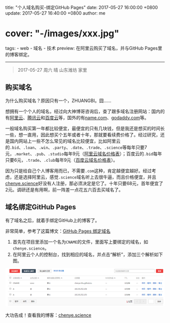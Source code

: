 title: "个人域名购买-绑定GitHub Pages"
date: 2017-05-27 16:00:00 +0800
update: 2017-05-27 16:40:00 +0800
author: me
# cover: "-/images/xxx.jpg"
tags:
    - web
    - 域名
    - 技术
preview: 在阿里云购买了域名，并与GitHub Pages里的博客绑定。

---

> 2017-05-27 周六 晴 山东潍坊 家里

## 购买域名
为什么购买域名？原因只有一个，ZHUANGBI。囧……

想拥有一个个人的域名，经过向大神博哥咨询后，查了跟多域名注册网站：国内的有[阿里云](https://www.aliyun.com/)、[腾讯云](https://www.qcloud.com/)和[百度云](https://cloud.baidu.com/)等，国外的有[name.com](https://www.name.com/)、[godaddy.com](https://sg.godaddy.com/zh/)等。

一般域名购买第一年都比较便宜，最便宜的只有几块钱，但是我还是想买的时间长一些，想一直用，因此想买个五年或者十年，那就要看续费价格了。经过研究，还是国内网站上一些不怎么常见的域名比较便宜，比如阿里云的`.bid`、`.loan`、`.win`、`.party`、`.date`、`.trade`、`.science`等每年只要7元，`.market`、`.pub`、`.studio`每年9元（[阿里云域名价格表](https://wanwang.aliyun.com/help/price.html?spm=5176.8048432.308878.27.vcBKcx)）；百度云的`.bid`每年只要6元，`.trade`、`.club`每年9元（[百度云域名价格表](https://cloud.baidu.com/product/bcd/price.html)）。

因为只是给自己个人博客用而已，不需要`.com`这种，肯定越便宜越好。经过考虑，还是选择阿里云，感觉`.science`域名听上去很牛逼，而且价格便宜，并且[chenye.science](http://chenye.science)好没有人注册，那必须决定是它了。十年只要68元，首年便宜了2元。调研还是有用啊，前一阵差一点花五六百去买域名了。

## 域名绑定GitHub Pages
有了域名之后，就着手绑定GitHub上的博客了。

非常简单，参考了这篇博文：[GitHub Pages 绑定域名](http://blog.csdn.net/u013282507/article/details/54944395)

1. 首先在项目里添加一个名为`CNAME`的文件，里面写上要绑定的域名，如`chenye.science`。
2. 在阿里云个人的控制台，找到相应的域名，并点击“解析”，添加三个解析如下图。

![添加域名解析](./images/domain-dns.png)

大功告成！查看我的博客：[chenye.science](http://chenye.science)